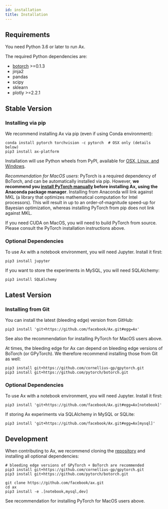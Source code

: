 ```yaml
---
id: installation
title: Installation
---
```


## Requirements
You need Python 3.6 or later to run Ax.

The required Python dependencies are:

* [botorch](https://www.botorch.org) >=0.1.3
* jinja2
* pandas
* scipy
* sklearn
* plotly >=2.2.1

## Stable Version

### Installing via pip
We recommend installing Ax via pip (even if using Conda environment):

```
conda install pytorch torchvision -c pytorch  # OSX only (details below)
pip3 install ax-platform
```

Installation will use Python wheels from PyPI, available for [OSX, Linux, and Windows](https://pypi.org/project/ax-platform/#files).

*Recommendation for MacOS users*: PyTorch is a required dependency of BoTorch, and can be automatically installed via pip.
However, **we recommend you [install PyTorch manually](https://pytorch.org/get-started/locally/#anaconda-1) before installing Ax, using the Anaconda package manager**.
Installing from Anaconda will link against MKL (a library that optimizes mathematical computation for Intel processors).
This will result in up to an order-of-magnitude speed-up for Bayesian optimization, whereas installing PyTorch from pip does not link against MKL.

If you need CUDA on MacOS, you will need to build PyTorch from source. Please consult the PyTorch installation instructions above.

### Optional Dependencies

To use Ax with a notebook environment, you will need Jupyter. Install it first:
```
pip3 install jupyter
```

If you want to store the experiments in MySQL, you will need SQLAlchemy:
```
pip3 install SQLAlchemy
```

## Latest Version

### Installing from Git

You can install the latest (bleeding edge) version from GitHub:

```
pip3 install 'git+https://github.com/facebook/Ax.git#egg=Ax'
```

See also the recommendation for installing PyTorch for MacOS users above.

At times, the bleeding edge for Ax can depend on bleeding edge versions of BoTorch (or GPyTorch). We therefore recommend installing those from Git as well:
```
pip3 install git+https://github.com/cornellius-gp/gpytorch.git
pip3 install git+https://github.com/pytorch/botorch.git
```

### Optional Dependencies


To use Ax with a notebook environment, you will need Jupyter. Install it first:

```
pip3 install 'git+https://github.com/facebook/Ax.git#egg=Ax[notebook]'
```

If storing Ax experiments via SQLAlchemy in MySQL or SQLite:
```
pip3 install 'git+https://github.com/facebook/Ax.git#egg=Ax[mysql]'
```

## Development

When contributing to Ax, we recommend cloning the [repository](https://github.com/facebook/Ax) and installing all optional dependencies:

```
# bleeding edge versions of GPyTorch + BoTorch are recommended
pip3 install git+https://github.com/cornellius-gp/gpytorch.git
pip3 install git+https://github.com/pytorch/botorch.git

git clone https://github.com/facebook/ax.git
cd ax
pip3 install -e .[notebook,mysql,dev]
```

See recommendation for installing PyTorch for MacOS users above.

